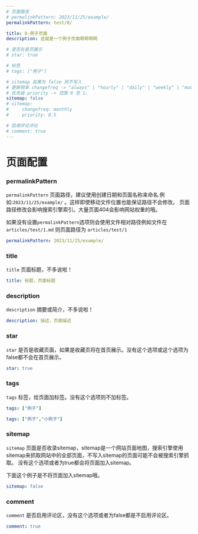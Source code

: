 ```yaml
---
# 页面路径
# permalinkPattern: 2023/11/25/example/
permalinkPattern: test/0/

title: 0-例子页面
description: 这就是一个例子页面啊啊啊啊

# 是否在首页展示
# star: true

# 标签
# tags: ["例子"]

# sitemap 如果为 false 则不写入
# 更新频率 changefreq -> "always" | "hourly" | "daily" | "weekly" | "monthly" | "yearly" | "never"
# 优先级 priority -> 范围 0 至 1。
sitemap: false
# sitemap:
#     changefreq: monthly
#     priority: 0.5

# 启用评论评论
# comment: true
---
```


# 页面配置

### permalinkPattern
```permalinkPattern``` 页面路径，建议使用创建日期和页面名称来命名.例如:```2023/11/25/example/``` 。这样即使移动文件位置也能保证路径不会修改。
页面路径修改会影响搜索引擎索引。大量页面404会影响网站权重的哦。

如果没有设置```permalinkPattern```选项则会使用文件相对路径例如文件在 ```articles/test/1.md``` 则页面路径为 ```articles/test/1```
``` yaml
permalinkPattern: 2023/11/25/example/
```

### title
```title``` 页面标题，不多说啦！
``` yaml
title: 标题，页面标题
```

### description
```description``` 摘要或简介，不多说啦！
``` yaml
description: 描述，页面描述
```

### star
```star``` 是否是收藏页面，如果是收藏页将在首页展示。没有这个选项或这个选项为false都不会在首页展示。
``` yaml
star: true
```

### tags
```tags``` 标签，给页面加标签。没有这个选项则不加标签。
``` yaml
tags: ["例子"]
```
``` yaml
tags: ["例子","小例子"]
```

### sitemap
```sitemap``` 页面是否收录sitemap，sitemap是一个网站页面地图，搜索引擎使用sitemap来抓取网站中的全部页面，不写入sitemap的页面可能不会被搜索引擎抓取。
没有这个选项或者为true都会将页面加入sitemap。

下面这个例子是不将页面加入sitemap哦。
``` yaml
sitemap: false 
```

### comment
```comment``` 是否启用评论区，没有这个选项或者为false都是不启用评论区。
``` yaml
comment: true
```
